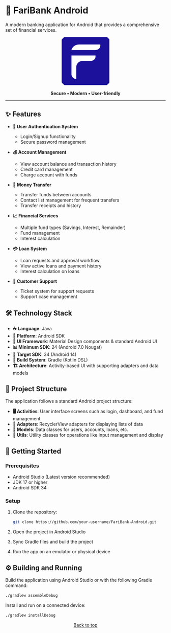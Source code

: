 # 🏦 FariBank Android

A modern banking application for Android that provides a comprehensive set of financial services.

<p align="center">
  <img src="app/src/main/ic_launcher-playstore.png" alt="FariBank Logo" width="150" height="150">
</p>

<p align="center">
  <strong>Secure • Modern • User-friendly</strong>
</p>

---

## ✨ Features

- **🔐 User Authentication System**
  - Login/Signup functionality
  - Secure password management

- **💰 Account Management**
  - View account balance and transaction history
  - Credit card management
  - Charge account with funds

- **💸 Money Transfer**
  - Transfer funds between accounts
  - Contact list management for frequent transfers
  - Transfer receipts and history

- **📈 Financial Services**
  - Multiple fund types (Savings, Interest, Remainder)
  - Fund management
  - Interest calculation

- **💳 Loan System**
  - Loan requests and approval workflow
  - View active loans and payment history
  - Interest calculation on loans

- **🎫 Customer Support**
  - Ticket system for support requests
  - Support case management

## 🛠️ Technology Stack

- **☕ Language**: Java
- **📱 Platform**: Android SDK
- **🎨 UI Framework**: Material Design components & standard Android UI
- **📊 Minimum SDK**: 24 (Android 7.0 Nougat)
- **🎯 Target SDK**: 34 (Android 14)
- **🔧 Build System**: Gradle (Kotlin DSL)
- **🏗️ Architecture**: Activity-based UI with supporting adapters and data models

## 📂 Project Structure

The application follows a standard Android project structure:

- **🖥️ Activities**: User interface screens such as login, dashboard, and fund management
- **🔄 Adapters**: RecyclerView adapters for displaying lists of data
- **📱 Models**: Data classes for users, accounts, loans, etc.
- **🔧 Utils**: Utility classes for operations like input management and display

## 🚀 Getting Started

### Prerequisites

- Android Studio (Latest version recommended)
- JDK 17 or higher
- Android SDK 34

### Setup

1. Clone the repository:
   ```bash
   git clone https://github.com/your-username/FariBank-Android.git
   ```

2. Open the project in Android Studio

3. Sync Gradle files and build the project

4. Run the app on an emulator or physical device

## ⚙️ Building and Running

Build the application using Android Studio or with the following Gradle command:

```bash
./gradlew assembleDebug
```

Install and run on a connected device:

```bash
./gradlew installDebug
```

<p align="center">
  <a href="#-faribank-android">Back to top</a>
</p>


